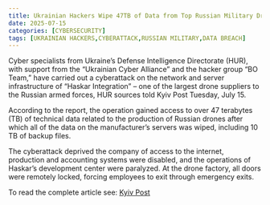 ```yaml
---
title: Ukrainian Hackers Wipe 47TB of Data from Top Russian Military Drone Supplier
date: 2025-07-15
categories: [CYBERSECURITY]
tags: [UKRAINIAN HACKERS,CYBERATTACK,RUSSIAN MILITARY,DATA BREACH]
---
```


Cyber specialists from Ukraine’s Defense Intelligence Directorate (HUR), with support from the “Ukrainian Cyber Alliance” and the hacker group “BO Team,” have carried out a cyberattack on the network and server infrastructure of “Haskar Integration” – one of the largest drone suppliers to the Russian armed forces, HUR sources told Kyiv Post Tuesday, July 15.  

According to the report, the operation gained access to over 47 terabytes (TB) of technical data related to the production of Russian drones after which all of the data on the manufacturer’s servers was wiped, including 10 TB of backup files.  

The cyberattack deprived the company of access to the internet, production and accounting systems were disabled, and the operations of Haskar’s development center were paralyzed. At the drone factory, all doors were remotely locked, forcing employees to exit through emergency exits.  

To read the complete article see: [Kyiv Post](https://www.kyivpost.com/post/56348)